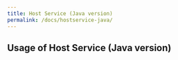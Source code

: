 ```yaml
---
title: Host Service (Java version)
permalink: /docs/hostservice-java/
---
```


## Usage of Host Service (Java version)


